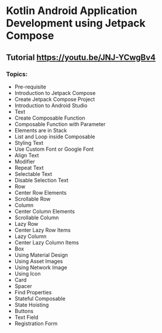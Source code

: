 # Kotlin Android Application Development using Jetpack Compose
## Tutorial https://youtu.be/JNJ-YCwgBv4
### Topics:
* Pre-requisite 
* Introduction to Jetpack Compose
* Create Jetpack Compose Project
* Introduction to Android Studio
* Text
* Create Composable Function
* Composable Function with Parameter
* Elements are in Stack
* List and Loop inside Composable
* Styling Text
* Use Custom Font or Google Font
* Align Text
* Modifier
* Repeat Text
* Selectable Text
* Disable Selection Text
* Row
* Center Row Elements
* Scrollable Row
* Column
* Center Column Elements
* Scrollable Column
* Lazy Row
* Center Lazy Row Items
* Lazy Column
* Center Lazy Column Items
* Box
* Using Material Design
* Using Asset Images
* Using Network Image
* Using Icon
* Card
* Spacer
* Find Properties
* Stateful Composable
* State Hoisting
* Buttons
* Text Field
* Registration Form
